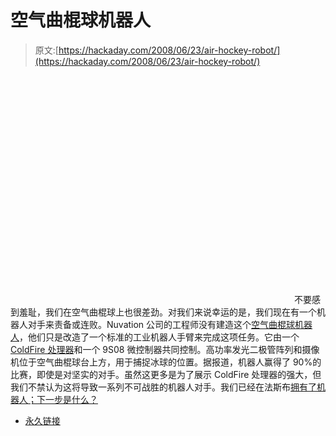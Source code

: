 # 空气曲棍球机器人

> 原文:[https://hackaday.com/2008/06/23/air-hockey-robot/](https://hackaday.com/2008/06/23/air-hockey-robot/)

<object width="450" height="364"><param name="movie" value="http://www.youtube.com/v/oNEjtVUxyX4&amp;hl=en"></object> 
不要感到羞耻，我们在空气曲棍球上也很差劲。对我们来说幸运的是，我们现在有一个机器人对手来责备或连败。Nuvation 公司的工程师没有建造这个[空气曲棍球机器人](http://crave.cnet.com/8301-1_105-9974894-1.html?part=rss&tag=feed&subj=Crave)，他们只是改造了一个标准的工业机器人手臂来完成这项任务。它由一个 [ColdFire 处理器](http://www.freescale.com/webapp/sps/site/overview.jsp?nodeId=0162468636362255428343)和一个 9S08 微控制器共同控制。高功率发光二极管阵列和摄像机位于空气曲棍球台上方，用于捕捉冰球的位置。据报道，机器人赢得了 90%的比赛，即使是对坚实的对手。虽然这更多是为了展示 ColdFire 处理器的强大，但我们不禁认为这将导致一系列不可战胜的机器人对手。我们已经在法斯布[拥有了机器人；下一步是什么？](http://www.informatik.uni-freiburg.de/~kiro/english/index.html)

*   [永久链接](http://crave.cnet.com/8301-1_105-9974894-1.html?part=rss&tag=feed&subj=Crave)